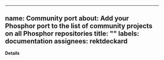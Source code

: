 
---
name: Community port
about: Add your Phosphor port to the list of community projects on all Phosphor repositories
title: ""
labels: documentation
assignees: rektdeckard
---

<!-- BEFORE YOU REQUEST -->
<!-- 1. Links to free, open source software only please. No paid services or upselling. -->
<!-- 2. If you are able to, please make a PR yourself adding your port (in alphabetical order) to the "Community Projects" section in README.md. -->

**Details**

<!-- What is the name of your port, and where can the source code or project page be found? -->
